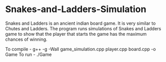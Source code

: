 # Snakes-and-Ladders-Simulation
Snakes and Ladders is an ancient indian board game. It is very similar to Chutes and Ladders.
The program runs simulations of Snakes and Ladders game to show that the player that starts the game has the maximum chances of winning.

To compile - g++ -g -Wall game_simulation.cpp player.cpp board.cpp -o Game
To run - ./Game
